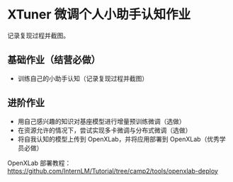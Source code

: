 # XTuner 微调个人小助手认知作业

记录复现过程并截图。

## 基础作业（结营必做）

- 训练自己的小助手认知（记录复现过程并截图）

## 进阶作业

- 用自己感兴趣的知识对基座模型进行增量预训练微调（选做）
- 在资源允许的情况下，尝试实现多卡微调与分布式微调（选做）
- 将自我认知的模型上传到 OpenXLab，并将应用部署到 OpenXLab（优秀学员必做）

OpenXLab 部署教程：https://github.com/InternLM/Tutorial/tree/camp2/tools/openxlab-deploy

